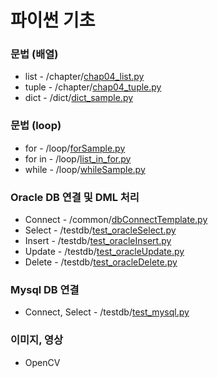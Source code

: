 # 파이썬 기초

### 문법 (배열)
* list - /chapter/[chap04_list.py](chapter%2Fchap04_list.py)
* tuple - /chapter/[chap04_tuple.py](chapter%2Fchap04_tuple.py)
* dict - /dict/[dict_sample.py](dict%2Fdict_sample.py)

### 문법 (loop)
* for - /loop/[forSample.py](loop%2FforSample.py)
* for in - /loop/[list_in_for.py](loop%2Flist_in_for.py)
* while - /loop/[whileSample.py](loop%2FwhileSample.py)

### Oracle DB 연결 및 DML 처리
* Connect - /common/[dbConnectTemplate.py](common%2FdbConnectTemplate.py)
* Select - /testdb/[test_oracleSelect.py](testdb%2Ftest_oracleSelect.py)
* Insert - /testdb/[test_oracleInsert.py](testdb%2Ftest_oracleInsert.py)
* Update - /testdb/[test_oracleUpdate.py](testdb%2Ftest_oracleUpdate.py)
* Delete - /testdb/[test_oracleDelete.py](testdb%2Ftest_oracleDelete.py)

### Mysql DB 연결 
* Connect, Select - /testdb/[test_mysql.py](testdb%2Ftest_mysql.py)

### 이미지, 영상 
* OpenCV

